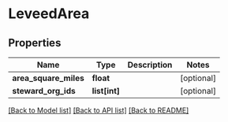 # LeveedArea

## Properties
Name | Type | Description | Notes
------------ | ------------- | ------------- | -------------
**area_square_miles** | **float** |  | [optional] 
**steward_org_ids** | **list[int]** |  | [optional] 

[[Back to Model list]](../README.md#documentation-for-models) [[Back to API list]](../README.md#documentation-for-api-endpoints) [[Back to README]](../README.md)


